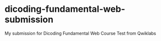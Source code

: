 # dicoding-fundamental-web-submission
My submission for Dicoding Fundamental Web Course
Test from Qwiklabs
